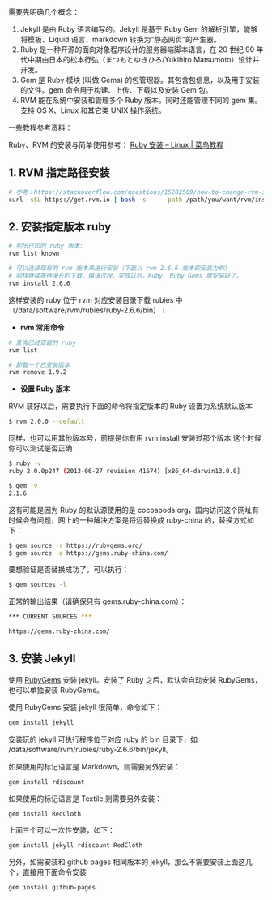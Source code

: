 需要先明确几个概念：

1. Jekyll 是由 Ruby 语言编写的。Jekyll 是基于 Ruby Gem 的解析引擎，能够将模板、Liquid 语言、markdown 转换为”静态网页”的产生器。
2. Ruby 是一种开源的面向对象程序设计的服务器端脚本语言，在 20 世纪 90 年代中期由日本的松本行弘（まつもとゆきひろ/Yukihiro Matsumoto）设计并开发。
3. Gem 是 Ruby 模块 (叫做 Gems) 的包管理器。其包含包信息，以及用于安装的文件。gem 命令用于构建、上传、下载以及安装 Gem 包。
4. RVM 能在系统中安装和管理多个 Ruby 版本。同时还能管理不同的 gem 集。支持 OS X、Linux 和其它类 UNIX 操作系统。

一些教程参考资料：

Ruby、RVM 的安装与简单使用参考：
[Ruby 安装 – Linux | 菜鸟教程](https://www.runoob.com/ruby/ruby-installation-unix.html)

## 1. RVM 指定路径安装

```bash
# 参考：https://stackoverflow.com/questions/15282509/how-to-change-rvm-install-location
curl -sSL https://get.rvm.io | bash -s -- --path /path/you/want/rvm/installed/to
```

## 2. 安装指定版本 ruby

```bash
# 列出已知的 ruby 版本:
rvm list known

# 可以选择现有的 rvm 版本来进行安装（下面以 rvm 2.6.6 版本的安装为例）
# 同样继续等待漫长的下载，编译过程，完成以后，Ruby, Ruby Gems 就安装好了。
rvm install 2.6.6
```

这样安装的 ruby 位于 rvm 对应安装目录下载 rubies 中（/data/software/rvm/rubies/ruby-2.6.6/bin）！

- **rvm 常用命令**

```bash
# 查询已经安装的 ruby
rvm list

# 卸载一个已安装版本
rvm remove 1.9.2
```

- **设置 Ruby 版本**

RVM 装好以后，需要执行下面的命令将指定版本的 Ruby 设置为系统默认版本

```bash
$ rvm 2.0.0 --default
```

同样，也可以用其他版本号，前提是你有用 rvm install 安装过那个版本
这个时候你可以测试是否正确

```bash
$ ruby -v
ruby 2.0.0p247 (2013-06-27 revision 41674) [x86_64-darwin13.0.0]

$ gem -v
2.1.6
```

这有可能是因为 Ruby 的默认源使用的是 cocoapods.org，国内访问这个网址有时候会有问题，网上的一种解决方案是将远替换成 ruby-china 的，替换方式如下：

```bash
$ gem source -r https://rubygems.org/
$ gem source -a https://gems.ruby-china.com/
```

要想验证是否替换成功了，可以执行：

```bash
$ gem sources -l
```

正常的输出结果（请确保只有 gems.ruby-china.com）：

```bash
*** CURRENT SOURCES ***

https://gems.ruby-china.com/
```

## 3. 安装 Jekyll

使用 [RubyGems](http://rubygems.org/) 安装 jekyll。安装了 Ruby 之后，默认会自动安装 RubyGems，也可以单独安装 RubyGems。

使用 RubyGems 安装 jekyll 很简单，命令如下：

```bash
gem install jekyll
```

安装玩的 jekyll 可执行程序位于对应 ruby 的 bin 目录下，如 /data/software/rvm/rubies/ruby-2.6.6/bin/jekyll。

如果使用的标记语言是 Markdown，则需要另外安装：

```bash
gem install rdiscount
```

如果使用的标记语言是 Textile,则需要另外安装：

```bash
gem install RedCloth
```

上面三个可以一次性安装，如下：

```bash
gem install jekyll rdiscount RedCloth
```

另外，如需安装和 github pages 相同版本的 jekyll，那么不需要安装上面这几个，直接用下面命令安装

```bash
gem install github-pages
```
